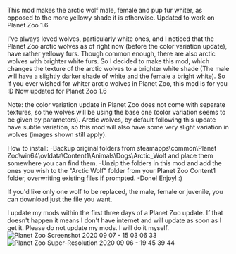 This mod makes the arctic wolf male, female and pup fur whiter, as opposed to the more yellowy shade it is otherwise. Updated to work on Planet Zoo 1.6

I've always loved wolves, particularly white ones, and I noticed that the Planet Zoo arctic wolves as of right now (before the color variation update), have rather yellowy furs. Though common enough, there are also arctic wolves with brighter white furs. So I decided to make this mod, which changes the texture of the arctic wolves to a brighter white shade (The male will have a slightly darker shade of white and the female a bright white).
So if you ever wished for whiter arctic wolves in Planet Zoo, this mod is for you :D 
Now updated for Planet Zoo 1.6

Note: the color variation update in Planet Zoo does not come with separate textures, so the wolves will be using the base one (color variation seems to be given by parameters). Arctic wolves, by default following this update have subtle variation, so this mod will also have some very slight variation in wolves (images shown still apply).  

How to install: 
-Backup original folders from steamapps\common\Planet Zoo\win64\ovldata\Content1\Animals\Dogs\Arctic_Wolf   and place them somewhere you can find them. 
-Unzip the folders in this mod and add the ones you wish to the "Arctic Wolf" folder from your Planet Zoo Content1 folder, overwriting existing files if prompted. 
-Done! Enjoy! :) 

If you'd like only one wolf to be replaced, the male, female or juvenile, you can download just the file you want.

I update my mods within the first three days of a Planet Zoo update. If that doesn't happen it means I don't have internet and will update as soon as I get it. 
Please do not update my mods. I will do it myself. 
![Planet Zoo Screenshot 2020 09 07 - 15 03 06 33](https://user-images.githubusercontent.com/81271936/124169632-1d431680-daaf-11eb-9aa0-77cf29d29ddf.png)
![Planet Zoo Super-Resolution 2020 09 06 - 19 45 39 44](https://user-images.githubusercontent.com/81271936/124169646-246a2480-daaf-11eb-9253-880b05302ad2.jpg)
